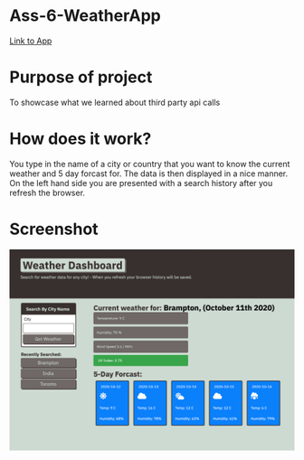 # Ass-6-WeatherApp
<a href="https://asgharbhutta.github.io/Ass-6-WeatherApp/">Link to App</a>

# Purpose of project

To showcase what we learned about third party api calls

# How does it work?

You type in the name of a city or country that you want to know the current weather and 5 day forcast for.  The data is then displayed in a nice manner.
On the left hand side you are presented with a search history after you refresh the browser.

# Screenshot
<img src="https://github.com/asgharbhutta/Ass-6-WeatherApp/blob/master/appImage.png">
